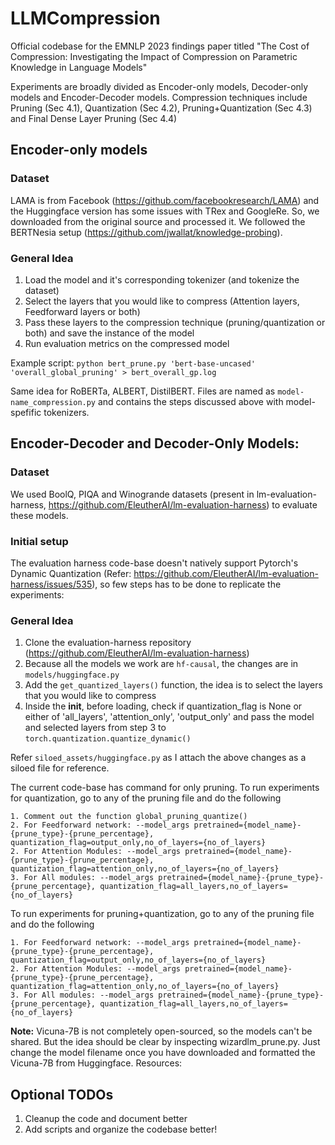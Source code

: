 # LLMCompression
Official codebase for the EMNLP 2023 findings paper titled "The Cost of Compression: Investigating the Impact of Compression on Parametric Knowledge in Language Models"

Experiments are broadly divided as Encoder-only models, Decoder-only models and Encoder-Decoder models. Compression techniques include Pruning (Sec 4.1), Quantization (Sec 4.2), Pruning+Quantization (Sec 4.3) and Final Dense Layer Pruning (Sec 4.4)

## Encoder-only models

### Dataset
LAMA is from Facebook (https://github.com/facebookresearch/LAMA) and the Huggingface version has some issues with TRex and GoogleRe. So, we downloaded from the original source and processed it. We followed the BERTNesia setup (https://github.com/jwallat/knowledge-probing).

### General Idea
1. Load the model and it's corresponding tokenizer (and tokenize the dataset)
2. Select the layers that you would like to compress (Attention layers, Feedforward layers or both)
3. Pass these layers to the compression technique (pruning/quantization or both) and save the instance of the model
4. Run evaluation metrics on the compressed model

Example script: ```python bert_prune.py 'bert-base-uncased' 'overall_global_pruning' > bert_overall_gp.log```

Same idea for RoBERTa, ALBERT, DistilBERT. Files are named as ```model-name_compression.py``` and contains the steps discussed above with model-spefific tokenizers.

## Encoder-Decoder and Decoder-Only Models:

### Dataset
We used BoolQ, PIQA and Winogrande datasets (present in lm-evaluation-harness, https://github.com/EleutherAI/lm-evaluation-harness) to evaluate these models.

### Initial setup
The evaluation harness code-base doesn't natively support Pytorch's Dynamic Quantization (Refer: https://github.com/EleutherAI/lm-evaluation-harness/issues/535), so few steps has to be done to replicate the experiments:

### General Idea
1. Clone the evaluation-harness repository (https://github.com/EleutherAI/lm-evaluation-harness)
2. Because all the models we work are ```hf-causal```, the changes are in ```models/huggingface.py```
3. Add the ```get_quantized_layers()``` function, the idea is to select the layers that you would like to compress
4. Inside the __init__, before loading, check if quantization_flag is None or either of 'all_layers', 'attention_only', 'output_only' and pass the model and selected layers from step 3 to ```torch.quantization.quantize_dynamic()```

Refer ```siloed_assets/huggingface.py``` as I attach the above changes as a siloed file for reference.

The current code-base has command for only pruning. 
To run experiments for quantization, go to any of the pruning file and do the following
```
1. Comment out the function global_pruning_quantize()
2. For Feedforward network: --model_args pretrained={model_name}-{prune_type}-{prune_percentage}, quantization_flag=output_only,no_of_layers={no_of_layers}
2. For Attention Modules: --model_args pretrained={model_name}-{prune_type}-{prune_percentage}, quantization_flag=attention_only,no_of_layers={no_of_layers}
3. For All modules: --model_args pretrained={model_name}-{prune_type}-{prune_percentage}, quantization_flag=all_layers,no_of_layers={no_of_layers}
```

To run experiments for pruning+quantization, go to any of the pruning file and do the following
```
1. For Feedforward network: --model_args pretrained={model_name}-{prune_type}-{prune_percentage}, quantization_flag=output_only,no_of_layers={no_of_layers}
2. For Attention Modules: --model_args pretrained={model_name}-{prune_type}-{prune_percentage}, quantization_flag=attention_only,no_of_layers={no_of_layers}
3. For All modules: --model_args pretrained={model_name}-{prune_type}-{prune_percentage}, quantization_flag=all_layers,no_of_layers={no_of_layers}
```

<b>Note:</b> Vicuna-7B is not completely open-sourced, so the models can't be shared. But the idea should be clear by inspecting wizardlm_prune.py. Just change the model filename once you have downloaded and formatted the Vicuna-7B from Huggingface.
Resources:


## Optional TODOs
1. Cleanup the code and document better
2. Add scripts and organize the codebase better!
